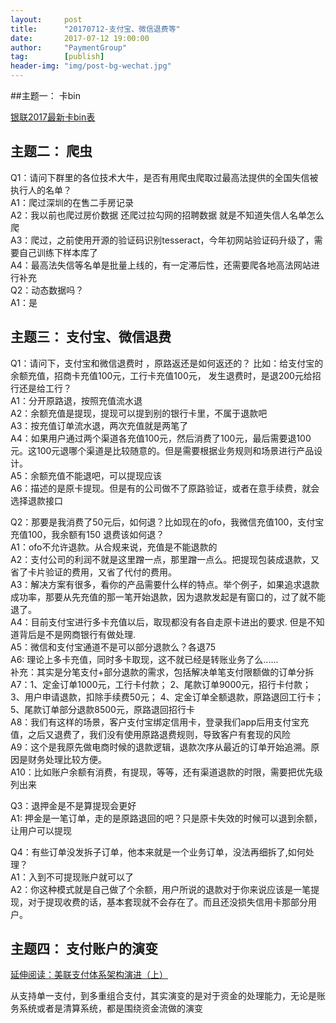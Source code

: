 ```yaml
---                                                         
layout:     post                            
title:      "20170712-支付宝、微信退费等"                                                           
date:       2017-07-12 19:00:00                                                           
author:     "PaymentGroup"                      
tag:		[publish]                
header-img: "img/post-bg-wechat.jpg"                     
---         
```

  
##主题一： 卡bin  
  
[银联2017最新卡bin表](http://wechat.lixf.cn/attach/BIN20170512.xls)  
  
## 主题二： 爬虫  
Q1：请问下群里的各位技术大牛，是否有用爬虫爬取过最高法提供的全国失信被执行人的名单？  
A1：爬过深圳的在售二手房记录  
A2：我以前也爬过房价数据 还爬过拉勾网的招聘数据 就是不知道失信人名单怎么爬  
A3：爬过，之前使用开源的验证码识别tesseract，今年初网站验证码升级了，需要自己训练下样本库了  
A4：最高法失信等名单是批量上线的，有一定滞后性，还需要爬各地高法网站进行补充  
Q2：动态数据吗？  
A1：是  
  
## 主题三： 支付宝、微信退费  
Q1：请问下，支付宝和微信退费时 ，原路返还是如何返还的？ 比如：给支付宝的余额充值，招商卡充值100元，工行卡充值100元， 发生退费时，是退200元给招行还是给工行？  
A1：分开原路退，按照充值流水退  
A2：余额充值是提现，提现可以提到别的银行卡里，不属于退款吧  
A3：按充值订单流水退，两次充值就是两笔了  
A4：如果用户通过两个渠道各充值100元，然后消费了100元，最后需要退100元。这100元退哪个渠道是比较随意的。但是需要根据业务规则和场景进行产品设计。  
A5：余额充值不能退吧，可以提现应该  
A6：描述的是原卡提现。但是有的公司做不了原路验证，或者在意手续费，就会选择退款接口  
  
Q2：那要是我消费了50元后，如何退？比如现在的ofo，我微信充值100，支付宝充值100，我余额有150 退费该如何退？  
A1：ofo不允许退款。从合规来说，充值是不能退款的  
A2：支付公司的利润不就是这里蹭一点，那里蹭一点么。把提现包装成退款，又省了卡片验证的费用，又省了代付的费用。  
A3：解决方案有很多，看你的产品需要什么样的特点。举个例子，如果追求退款成功率，那要从先充值的那一笔开始退款，因为退款发起是有窗口的，过了就不能退了。  
A4：目前支付宝进行多卡充值以后，取现都没有各自走原卡进出的要求. 但是不知道背后是不是网商银行有做处理.  
A5：微信和支付宝通道不是可以部分退款么？各退75  
A6: 理论上多卡充值，同时多卡取现，这不就已经是转账业务了么......  
补充：其实是分笔支付+部分退款的需求，包括解决单笔支付限额做的订单分拆  
A7：1、定金订单1000元，工行卡付款； 2、尾款订单9000元，招行卡付款； 3、用户申请退款，扣除手续费50元； 4、定金订单全额退款，原路退回工行卡； 5、尾款订单部分退款8500元，原路退回招行卡  
A8：我们有这样的场景，客户支付宝绑定信用卡，登录我们app后用支付宝充值，之后又退费了，我们没有使用原路退费规则，导致客户有套现的风险  
A9：这个是我原先做电商时候的退款逻辑，退款次序从最近的订单开始追溯。原因是财务处理比较方便。  
A10：比如账户余额有消费，有提现，等等，还有渠道退款的时限，需要把优先级列出来  
  
Q3：退押金是不是算提现会更好  
A1: 押金是一笔订单，走的是原路退回的吧？只是原卡失效的时候可以退到余额，让用户可以提现  
  
Q4：有些订单没发拆子订单，他本来就是一个业务订单，没法再细拆了,如何处理？  
A1：入到不可提现账户就可以了  
A2：你这种模式就是自己做了个余额，用户所说的退款对于你来说应该是一笔提现，对于提现收费的话，基本套现就不会存在了。而且还没损失信用卡那部分用户。  
  
## 主题四： 支付账户的演变  
  
[延伸阅读：美联支付体系架构演进（上）](http://mp.weixin.qq.com/s?__biz=MzIyMjg2NjIyOQ==&mid=2247483721&idx=1&sn=52b5b2dbc4257bf2838cef217031c196&chksm=e827bf13df503605d7024ba4794df6ce326cc0fa3587f609265bd51aaa429981acacc38aae4b&mpshare=1&scene=1&srcid=0712HbP68wARGnDjGl9eqFfW#rd)  
  
从支持单一支付，到多重组合支付，其实演变的是对于资金的处理能力，无论是账务系统或者是清算系统，都是围绕资金流做的演变  
